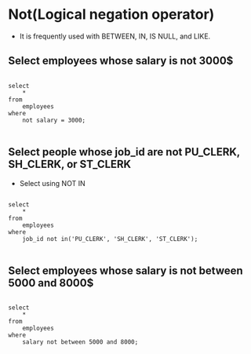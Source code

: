 # Not(Logical negation operator)
- It is frequently used with BETWEEN, IN, IS NULL, and LIKE.
## Select employees whose salary is not 3000$
<pre>
<code>
select
	*
from
	employees
where
	not salary = 3000;
</code>
</pre>
## Select people whose job_id are not PU_CLERK, SH_CLERK, or ST_CLERK
- Select using NOT IN
<pre>
<code>
select
	*
from
	employees
where
	job_id not in('PU_CLERK', 'SH_CLERK', 'ST_CLERK');
</code>
</pre>
## Select employees whose salary is not between 5000 and 8000$
<pre>
<code>
select
	*
from
	employees
where
	salary not between 5000 and 8000;
 </code>
</pre>
